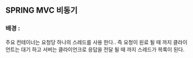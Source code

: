 ## SPRING MVC 비동기
### 배경 : 
주요 컨테이너는 요청당 하나의 스레드를 사용 한다..
즉 요청이 왼료 될 때 까지 클라이언트는 대기 하고 서버는 클라이언크로 응답을 전달 될 때 까지 스레드가 븍록이 된다.